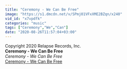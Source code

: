 ```yaml
---
title: "Ceremony - We Can Be Free"
image: "https://s1.dmcdn.net/v/SPmj01VFxXME2BZqn/x240"
vid_id: "x7vpdfk"
categories: "music"
tags: ["Ceremony","We","Can"]
date: "2020-08-26T11:57:04+03:00"
---
```

Copyright 2020 Relapse Records, Inc.<br><b>Ceremony - We Can Be Free</b><br> <i>Ceremony - We Can Be Free</i><br> <u>Ceremony - We Can Be Free</u>
